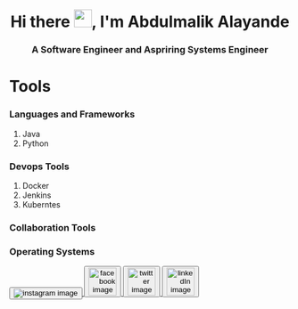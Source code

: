 <h1 align="center">Hi there <img width="32px" height="32px" src="https://raw.githubusercontent.com/MartinHeinz/MartinHeinz/master/wave.gif"/>, I'm Abdulmalik Alayande </h1>
<h3 align="center">A Software Engineer and Aspriring Systems Engineer</h3>
<div>
  <h1>Tools</h1>
  <div>
    <h3>Languages and Frameworks</h3>
    <ol>
      <li>Java</li>
      <li>Python</li>
    </ol>
  </div>
  <div>
    <h3>Devops Tools</h3>
    <ol> 
      <li>Docker</li>
      <li>Jenkins</li>
      <li>Kuberntes</li>
    </ol>
  </div>
  <div>
    
  </div>
  <h3>Collaboration Tools</h3>
  <h3>Operating Systems</h3>
</div>

<a href="https://www.instagram.com/blaq_mhee/">
  <button>
    <img src="https://res.cloudinary.com/dxqpdqzue/image/upload/v1703335728/cloudinary_images/bola_air/static_assets/instagram_x4vtkb.png" alt="instagram image">
  </button>
</a>
<a href="https://www.facebook.com/abdulmalik.alayande.39">
  <button>
    <img width="50px" src="https://res.cloudinary.com/dxqpdqzue/image/upload/v1703335733/cloudinary_images/bola_air/static_assets/facebook_ryw7yw.png" alt="facebook image">
  </button>
</a>
<a href="https://twitter.com/The_good_man02">
  <button>
    <img width="50px" src="https://res.cloudinary.com/dxqpdqzue/image/upload/v1703336988/cloudinary_images/bola_air/static_assets/twitter_1_gir56t.png" alt="twitter image">
  </button>
</a>
<a href="https://www.linkedin.com/in/abdulmalik-alayande-b49814250/">
  <button>
    <img width="50px" src="https://res.cloudinary.com/dxqpdqzue/image/upload/v1703335729/cloudinary_images/bola_air/static_assets/linkedin_dipapn.png" alt="linkedIn image">
  </button>
</a>
<!--
**AbdulmalikAlayande/AbdulmalikAlayande** is a ✨ _special_ ✨ repository because its `README.md` (this file) appears on your GitHub profile.

Here are some ideas to get you started:

- 🔭 I’m currently working on ...
- 🌱 I’m currently learning ...
- 👯 I’m looking to collaborate on ...
- 🤔 I’m looking for help with ...
- 💬 Ask me about ...
- 📫 How to reach me: ...
- 😄 Pronouns: ...
- ⚡ Fun fact: ...
-->
